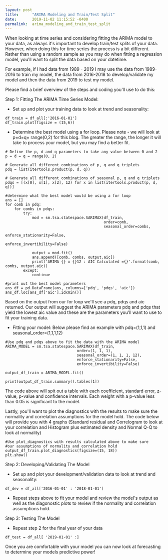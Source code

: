 ```yaml
---
layout: post
title:      "ARIMA Modeling and Train/Test Split"
date:       2019-11-02 11:15:52 -0400
permalink:  arima_modeling_and_train_test_split
---
```



When looking at time series and considering fitting the ARIMA model to your data, as always it's important to develop train/test splits of your data.  However, when doing this for time series the process is a bit different.  Rather than using a random sample as you may do when fitting a regression model, you'll want to split the data based on your datetime.  

For example, if I had data from 1989 - 2019 I may use the data from 1989-2016 to train my model, the data from 2016-2018 to develop/validate my model and then the data from 2019 to test my model.  

Please find a brief overview of the steps and coding you'll use to do this:

Step 1: Fitting The ARIMA Time Series Model:


* Set up and plot your training data to look at trend and seasonality:

```
df_train = df_all[:'2016-01-01']
df_train.plot(figsize = (15,6))
```

* Determine the best model using a for loop.  Please note - we will look at p=d=q= range(0,2) for this blog.  The greater the range, the longer it will take to process your model, but you may find a better fit.

```
# Define the p, d and q parameters to take any value between 0 and 2
p = d = q = range(0, 2)
```
```
# Generate all different combinations of p, q and q triplets
pdq = list(itertools.product(p, d, q))
```
```
# Generate all different combinations of seasonal p, q and q triplets
pdqs = [(x[0], x[1], x[2], 12) for x in list(itertools.product(p, d, q))]
```
```
#determine what the best model would be using a for loop
ans = []
for comb in pdq:
    for combs in pdqs:
        try:
            mod = sm.tsa.statespace.SARIMAX(df_train,
                                            order=comb,
                                            seasonal_order=combs,
                                            enforce_stationarity=False,
                                            enforce_invertibility=False)

            output = mod.fit()
            ans.append([comb, combs, output.aic])
            print('ARIMA {} x {}12 : AIC Calculated ={}'.format(comb, combs, output.aic))
        except:
            continue
```
```
#print out the best model parameters
ans_df = pd.DataFrame(ans, columns=['pdq', 'pdqs', 'aic'])
ans_df.loc[ans_df['aic'].idxmin()]
```

Based on the output from our for loop we'll see a pdq, pdqs and aic returned.  Our output will suggest the ARIMA parameters pdq and pdqs that yield the lowest aic value and these are the parameters you'll want to use to fit your training data.  

* Fitting your model: Below please find an example with pdq=(1,1,1) and seasonal_order=(1,1,1,12)

```
#Use pdq and pdqs above to fit the data with the ARIMA model
ARIMA_MODEL = sm.tsa.statespace.SARIMAX(df_train,
                                order=(1, 1, 1),
                                seasonal_order=(1, 1, 1, 12),
                                enforce_stationarity=False,
                                enforce_invertibility=False)

output_df_train = ARIMA_MODEL.fit()

print(output_df_train.summary().tables[1])
```

The code above will spit out a table with each coefficient, standard error, z-value, p-value and confidence intervals.  Each weight with a p-value less than 0.05 is significant to the model.

<blockquote class="imgur-embed-pub" lang="en" data-id="a/bW1SHmN" data-context="false" ><a href="//imgur.com/a/bW1SHmN"></a></blockquote><script async src="//s.imgur.com/min/embed.js" charset="utf-8"></script>

Lastly, you'll want to plot the diagnostics with the results to make sure the normality and correlation assumptions for the model hold.  The code below will provide you with 4 graphs (Standard residual and Correlogram to look at your correlation and Histogram plus estimated density and Normal Q-Q to look at normality)

```
#Use plot_diagnostics with results calculated above to make sure 
#our assumptions of normality and correlation hold
output_df_train.plot_diagnostics(figsize=(15, 18))
plt.show()
```

<blockquote class="imgur-embed-pub" lang="en" data-id="a/P1dEJto" data-context="false" ><a href="//imgur.com/a/P1dEJto"></a></blockquote><script async src="//s.imgur.com/min/embed.js" charset="utf-8"></script>

Step 2: Developing/Validating The Model

* Set up and plot your development/validation data to look at trend and seasonality:

```
df_dev = df_all['2016-01-01' : '2018-01-01']
```

* Repeat steps above to fit your model and review the model's output as well as the diagonostic plots to review if the normality and correlation assumptions hold.

Step 3: Testing The Model

* Repeat step 2 for the final year of your data

```
df_test = df_all[ '2019-01-01' :]
```

Once you are comfortable with your model you can now look at forecasting to determine your models predictive power!
